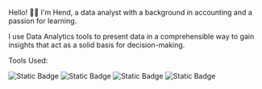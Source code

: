 Hello! 👋🏻
 I'm Hend, a data analyst with a background in accounting and a passion for learning. 
  
 I use Data Analytics tools to present data in a comprehensible way to gain insights that act as a solid basis for decision-making.

Tools Used:

<img alt="Static Badge" src="https://img.shields.io/badge/EXCEL-GREEN?color=green">


 <img alt="Static Badge" src="https://img.shields.io/badge/SQL-blue?color=blue">

 <img alt="Static Badge" src="https://img.shields.io/badge/Tableau-blue?color=blue">


 <img alt="Static Badge" src="https://img.shields.io/badge/Power_BI-yellow?color=yellow">


 
